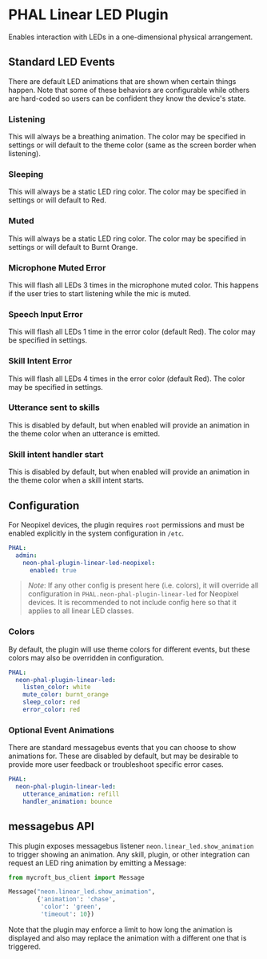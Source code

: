 # PHAL Linear LED Plugin
Enables interaction with LEDs in a one-dimensional physical arrangement.

## Standard LED Events
There are default LED animations that are shown when certain things happen. Note
that some of these behaviors are configurable while others are hard-coded so
users can be confident they know the device's state.

### Listening
This will always be a breathing animation. The color may be specified in settings
or will default to the theme color (same as the screen border when listening).

### Sleeping
This will always be a static LED ring color. The color may be specified in
settings or will default to Red.

### Muted
This will always be a static LED ring color. The color may be specified in
settings or will default to Burnt Orange.

### Microphone Muted Error
This will flash all LEDs 3 times in the microphone muted color. This happens if
the user tries to start listening while the mic is muted.

### Speech Input Error
This will flash all LEDs 1 time in the error color (default Red). The color may
be specified in settings.

### Skill Intent Error
This will flash all LEDs 4 times in the error color (default Red). The color may
be specified in settings.

### Utterance sent to skills
This is disabled by default, but when enabled will provide an animation in the
theme color when an utterance is emitted.

### Skill intent handler start
This is disabled by default, but when enabled will provide an animation in the
theme color when a skill intent starts.

## Configuration
For Neopixel devices, the plugin requires `root` permissions and must be enabled
explicitly in the system configuration in `/etc`.
```yaml
PHAL:
  admin:
    neon-phal-plugin-linear-led-neopixel:
      enabled: true
```
>*Note*: If any other config is present here (i.e. colors), it will override 
> all configuration in `PHAL.neon-phal-plugin-linear-led` for Neopixel devices.
> It is recommended to not include config here so that it applies to all linear
> LED classes.

### Colors
By default, the plugin will use theme colors for different events, but these
colors may also be overridden in configuration.
```yaml
PHAL:
  neon-phal-plugin-linear-led:
    listen_color: white
    mute_color: burnt_orange
    sleep_color: red
    error_color: red
```

### Optional Event Animations
There are standard messagebus events that you can choose to show animations for.
These are disabled by default, but may be desirable to provide more user feedback
or troubleshoot specific error cases.
```yaml
PHAL:
  neon-phal-plugin-linear-led:
    utterance_animation: refill
    handler_animation: bounce
```

## messagebus API
This plugin exposes messagebus listener `neon.linear_led.show_animation` to 
trigger showing an animation. Any skill, plugin, or other integration can 
request an LED ring animation by emitting a Message:
```python
from mycroft_bus_client import Message

Message("neon.linear_led.show_animation",
        {'animation': 'chase',
         'color': 'green',
         'timeout': 10})
```

Note that the plugin may enforce a limit to how long the animation is displayed
and also may replace the animation with a different one that is triggered.
